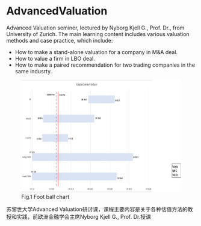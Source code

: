 # AdvancedValuation

Advanced Valuation seminer, lectured by Nyborg Kjell G., Prof. Dr., from University of Zurich. The main learning content includes various valuation methods and case practice, which include:

- How to make a stand-alone valuation for a company in M&A deal.
- How to value a firm in LBO deal.
- How to make a paired recommendation for two trading companies in the same indusrty.

<figure>
<img src = "valuation.png" width='1000' height='300' class="centerImage">
<figcaption> Fig.1 Foot ball chart </figcaption>
</figure>

苏黎世大学Advanced Valuation研讨课，课程主要内容是关于各种估值方法的教授和实践，前欧洲金融学会主席Nyborg Kjell G., Prof. Dr.授课
